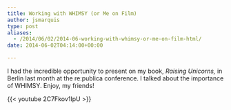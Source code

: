 ```yaml
---
title: Working with WHIMSY (or Me on Film)
author: jsmarquis
type: post
aliases:
  - /2014/06/02/2014-06-working-with-whimsy-or-me-on-film-html/
date: 2014-06-02T04:14:00+00:00

---
```

I had the incredible opportunity to present on my book, _Raising Unicorns,_ in Berlin last month at the re:publica conference. I talked about the importance of WHIMSY. Enjoy, my friends!

{{< youtube  2C7Fkov1IpU >}}